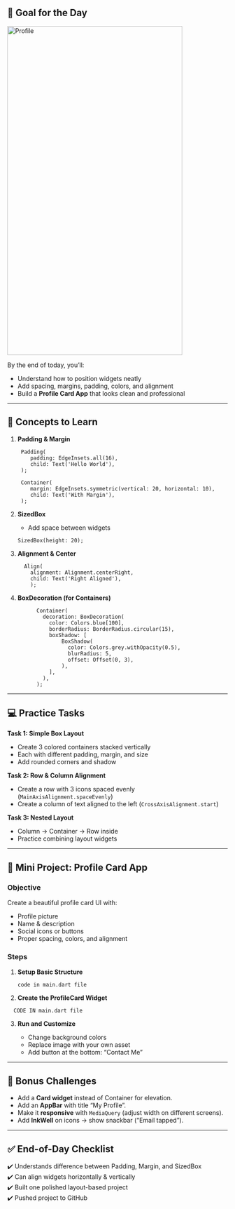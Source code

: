 ## 🎯 **Goal for the Day**

<img src="day7/flutter_01.png" alt="Profile" width="400" height="750">

By the end of today, you’ll:

- Understand how to position widgets neatly
- Add spacing, margins, padding, colors, and alignment
- Build a **Profile Card App** that looks clean and professional

---

## 🧠 **Concepts to Learn**

1. **Padding & Margin**

   ```
    Padding(
       padding: EdgeInsets.all(16),
       child: Text('Hello World'),
    );

    Container(
       margin: EdgeInsets.symmetric(vertical: 20, horizontal: 10),
       child: Text('With Margin'),
    );

   ```

2. **SizedBox**

   - Add space between widgets

   `SizedBox(height: 20);`

3. **Alignment & Center**

   ```
     Align(
       alignment: Alignment.centerRight,
       child: Text('Right Aligned'),
       );

   ```

4. **BoxDecoration (for Containers)**

   ```
         Container(
           decoration: BoxDecoration(
             color: Colors.blue[100],
             borderRadius: BorderRadius.circular(15),
             boxShadow: [
                 BoxShadow(
                   color: Colors.grey.withOpacity(0.5),
                   blurRadius: 5,
                   offset: Offset(0, 3),
                 ),
             ],
           ),
         );
   ```

---

## 💻 **Practice Tasks**

**Task 1: Simple Box Layout**

- Create 3 colored containers stacked vertically
- Each with different padding, margin, and size
- Add rounded corners and shadow

**Task 2: Row & Column Alignment**

- Create a row with 3 icons spaced evenly (`MainAxisAlignment.spaceEvenly`)
- Create a column of text aligned to the left (`CrossAxisAlignment.start`)

**Task 3: Nested Layout**

- Column → Container → Row inside
- Practice combining layout widgets

---

## 🚀 **Mini Project: Profile Card App**

### **Objective**

Create a beautiful profile card UI with:

- Profile picture
- Name & description
- Social icons or buttons
- Proper spacing, colors, and alignment

### **Steps**

1. **Setup Basic Structure**
   ```
   code in main.dart file
   ```
2. **Create the ProfileCard Widget**

```
  CODE IN main.dart file
```

3. **Run and Customize**

   - Change background colors
   - Replace image with your own asset
   - Add button at the bottom: “Contact Me”

---

## 🧩 **Bonus Challenges**

- Add a **Card widget** instead of Container for elevation.
- Add an **AppBar** with title “My Profile”.
- Make it **responsive** with `MediaQuery` (adjust width on different screens).
- Add **InkWell** on icons → show snackbar (“Email tapped”).

---

## ✅ **End-of-Day Checklist**

✔️ Understands difference between Padding, Margin, and SizedBox  
✔️ Can align widgets horizontally & vertically  
✔️ Built one polished layout-based project  
✔️ Pushed project to GitHub
